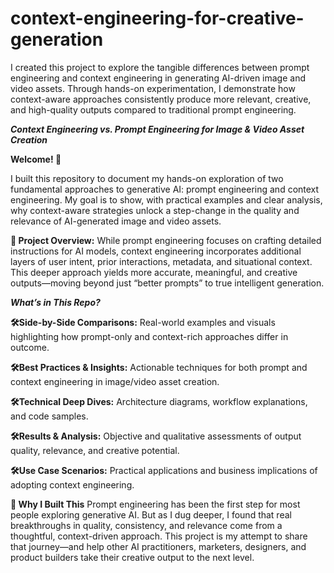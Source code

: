 # context-engineering-for-creative-generation
I created this project to explore the tangible differences between prompt engineering and context engineering in generating AI-driven image and video assets. Through hands-on experimentation, I demonstrate how context-aware approaches consistently produce more relevant, creative, and high-quality outputs compared to traditional prompt engineering.

_**Context Engineering vs. Prompt Engineering for Image & Video Asset Creation**_

**Welcome! 👋**

I built this repository to document my hands-on exploration of two fundamental approaches to generative AI: prompt engineering and context engineering. My goal is to show, with practical examples and clear analysis, why context-aware strategies unlock a step-change in the quality and relevance of AI-generated image and video assets.

**🚀 Project Overview:**
While prompt engineering focuses on crafting detailed instructions for AI models, context engineering incorporates additional layers of user intent, prior interactions, metadata, and situational context. This deeper approach yields more accurate, meaningful, and creative outputs—moving beyond just “better prompts” to true intelligent generation.

_**What’s in This Repo?**_

**🛠️Side-by-Side Comparisons:**
Real-world examples and visuals highlighting how prompt-only and context-rich approaches differ in outcome.

**🛠️Best Practices & Insights:**
Actionable techniques for both prompt and context engineering in image/video asset creation.

**🛠️Technical Deep Dives:**
Architecture diagrams, workflow explanations, and code samples.

**🛠️Results & Analysis:**
Objective and qualitative assessments of output quality, relevance, and creative potential.

**🛠️Use Case Scenarios:**
Practical applications and business implications of adopting context engineering.

**🧠 Why I Built This**
Prompt engineering has been the first step for most people exploring generative AI. But as I dug deeper, I found that real breakthroughs in quality, consistency, and relevance come from a thoughtful, context-driven approach. This project is my attempt to share that journey—and help other AI practitioners, marketers, designers, and product builders take their creative output to the next level.

